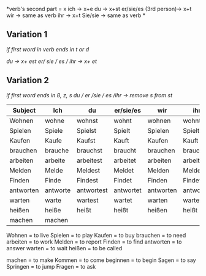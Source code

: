 *verb's second part = x
ich -> x+e
du -> x+st
er/sie/es (3rd person)-> x+t 
wir ->  same as verb 
ihr -> x+t 
Sie/sie -> same as verb *

Variation 1
------------------
*if first word in verb ends in t or d*

*du -> x+ est
er/ sie / es / ihr -> x+ et*

Variation 2
------------------
*if first word ends in ß, z, s
du / er /sie / es /ihr -> remove s from st*



|Subject|Ich|du|er/sie/es|wir|ihr|sie/Sie |
|-------|---|--|---------|---|----|--------|
|Wohnen |wohne|wohnst|wohnt|wohnen|wohnt|wohnen|
|Spielen|Spiele|Spielst|Spielt|Spielen|Spielt|Spielen|
|Kaufen|Kaufe|Kaufst|Kauft|Kaufen|Kauft|Kaufen|
|brauchen|brauche|brauchst|braucht|brauchen|braucht|brauchen|
|arbeiten|arbeite|arbeitest|arbeitet|arbeiten|arbeitet|arbeiten|
|Melden|Melde|Meldest|Meldet|Melden|Meldet|Melden|
|Finden|Finde|Findest|Findet|Finden|Findet|Finden|
|antworten|antworte|antwortest|antwortet|antworten|antwortet|antworten|
|warten|warte|wartest|wartet|warten|wartet|warten|
|heißen|heiße|heißt|heißt|heißen|heißt|heißen|
|machen|machen||||||


Wohnen = to live
Spielen = to play
Kaufen = to buy
brauchen = to need
arbeiten = to work
Melden  = to report
Finden = to find
antworten = to answer
warten = to wait
heißen = to be called

machen  = to make
Kommen = to come
beginnen = to begin
Sagen = to say
Springen = to jump
Fragen = to ask




